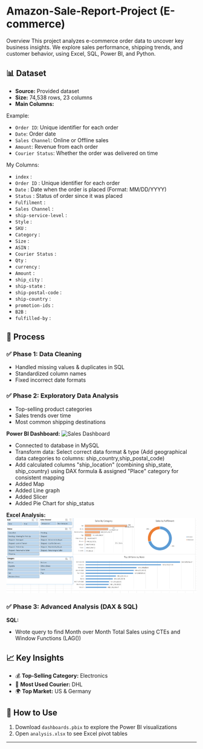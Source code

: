 # Amazon-Sale-Report-Project (E-commerce)

Overview
This project analyzes e-commerce order data to uncover key business insights. We explore sales performance, shipping trends, and customer behavior, using Excel, SQL, Power BI, and Python.

## 📊 Dataset
- **Source:** Provided dataset
- **Size:** 74,538 rows, 23 columns
- **Main Columns:**

Example:
  - `Order ID`: Unique identifier for each order  
  - `Date`: Order date  
  - `Sales Channel`: Online or Offline sales  
  - `Amount`: Revenue from each order  
  - `Courier Status`: Whether the order was delivered on time

My Columns:

  - `index` : 
  - `Order ID` : Unique identifier for each order
  - `Date` : Date when the order is placed (Format: MM/DD/YYYY)
  - `Status` : Status of order since it was placed
  - `Fulfilment` : 
  - `Sales Channel` : 
  - `ship-service-level` : 
  - `Style` : 
  - `SKU` : 
  - `Category` : 
  - `Size` : 
  - `ASIN` : 
  - `Courier Status` : 
  - `Qty` : 
  - `currency` : 
  - `Amount` : 
  - `ship_city` : 
  - `ship-state` : 
  - `ship-postal-code` : 
  - `ship-country` : 
  - `promotion-ids` : 
  - `B2B` : 
  - `fulfilled-by` : 


## 📌 Process
### ✅ **Phase 1: Data Cleaning**
- Handled missing values & duplicates in SQL  
- Standardized column names  
- Fixed incorrect date formats  

### ✅ **Phase 2: Exploratory Data Analysis**
- Top-selling product categories  
- Sales trends over time  
- Most common shipping destinations  

**Power BI Dashboard:**
![Sales Dashboard](images/dashboard_screenshots.png)
- Connected to database in MySQL
- Transform data: Select correct data format & type (Add geographical data categories to columns: ship_country,ship_postal_code)
- Add calculated columns "ship_location" (combining ship_state, ship_country) using DAX formula & assigned "Place" category for consistent mapping
- Added Map
- Added Line graph
- Added Slicer
- Added Pie Chart for ship_status


**Excel Analysis:**
![Pivot Table Insights](images/Excel_Analysis.png)


### ✅ **Phase 3: Advanced Analysis (DAX & SQL)**

**SQL:**
- Wrote query to find Month over Month Total Sales using CTEs and Window Functions (LAG())


## 📈 Key Insights
- 💰 **Top-Selling Category:** Electronics  
- 🚚 **Most Used Courier:** DHL  
- 🌍 **Top Market:** US & Germany  

## 💾 How to Use
1. Download `dashboards.pbix` to explore the Power BI visualizations  
2. Open `analysis.xlsx` to see Excel pivot tables  

---
